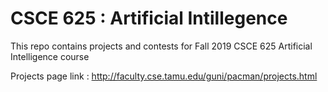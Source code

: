 # CSCE 625 :  Artificial Intillegence

This repo contains projects and contests for Fall 2019 CSCE 625 Artificial Intelligence course

Projects page link : http://faculty.cse.tamu.edu/guni/pacman/projects.html
